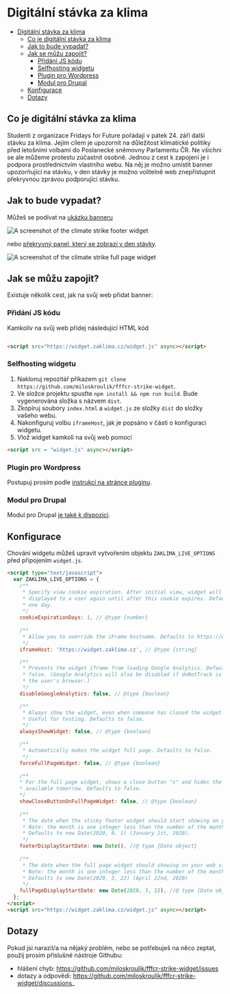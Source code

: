 # Digitální stávka za klima

<!--ts-->
* [Digitální stávka za klima](#digitální-stávka-za-klima)
   * [Co je digitální stávka za klima](#co-je-digitální-stávka-za-klima)
   * [Jak to bude vypadat?](#jak-to-bude-vypadat)
   * [Jak se můžu zapojit?](#jak-se-můžu-zapojit)
      * [Přidání JS kódu](#přidání-js-kódu)
      * [Selfhosting widgetu](#selfhosting-widgetu)
      * [Plugin pro Wordpress](#plugin-pro-wordpress)
      * [Modul pro Drupal](#modul-pro-drupal)
   * [Konfigurace](#konfigurace)
   * [Dotazy](#dotazy)

<!-- Added by: runner, at: Sat Sep 18 08:38:56 UTC 2021 -->

<!--te-->

## Co je digitální stávka za klima

Studenti z organizace Fridays for Future pořádají v pátek 24. září další stávku za klima. Jejím cílem je upozornit na
důležitost klimatické politiky před letošními volbami do Poslanecké sněmovny Parlamentu ČR. Ne všichni se ale můžeme
protestu zúčastnit osobně. Jednou z cest k zapojení je i podpora prostřednictvím vlastního webu. Na něj je možno umístit
banner upozorňující na stávku, v den stávky je možno volitelně web znepřístupnit překryvnou zprávou podporující stávku.

## Jak to bude vypadat?

Můžeš se podívat na [ukázku banneru](https://widget.zaklima.cz/demo)

![A screenshot of the climate strike footer widget](https://widget.zaklima.cz/demo.png)

nebo [překryvný panel, který se zobrazí v den stávky](https://widget.zaklima.cz/demo_full).

![A screenshot of the climate strike full page widget](https://widget.zaklima.cz/demo_full.png)

## Jak se můžu zapojit?

Existuje několik cest, jak na svůj web přidat banner:

### Přidání JS kódu

Kamkoliv na svůj web přidej následující HTML kód

```html

<script src="https://widget.zaklima.cz/widget.js" async></script>
```

### Selfhosting widgetu

1. Naklonuj repozitář příkazem `git clone https://github.com/miloskroulik/fffcr-strike-widget`.
2. Ve složce projektu spusťte `npm install && npm run build`. Bude vygenerována složka s názvem `dist`.
3. Zkopíruj soubory `index.html` a `widget.js` ze složky `dist` do složky vašeho webu.
4. Nakonfiguruj volbu `iframeHost`, jak je popsáno v části o konfiguraci widgetu.
5. Vlož widget kamkoli na svůj web pomocí

```html 
<script src = "widget.js" async></script>
```

### Plugin pro Wordpress

Postupuj prosím podle [instrukcí na stránce pluginu](https://github.com/miloskroulik/fffcr-strike-wordpress).

### Modul pro Drupal

Modul pro Drupal [je také k dispozici](https://www.drupal.org/project/digital_climate_strike_2021_cz). 

## Konfigurace

Chování widgetu můžeš upravit vytvořením objektu `ZAKLIMA_LIVE_OPTIONS` před připojením `widget.js`.

```html
<script type="text/javascript">
  var ZAKLIMA_LIVE_OPTIONS = {
    /**
     * Specify view cookie expiration. After initial view, widget will not be
     * displayed to a user again until after this cookie expires. Defaults to 
     * one day.
     */
    cookieExpirationDays: 1, // @type {number}
    
    /**
     * Allow you to override the iFrame hostname. Defaults to https://widget.earthdaylive2020.org
     */
    iframeHost: 'https://widget.zaklima.cz', // @type {string}

    /**
     * Prevents the widget iframe from loading Google Analytics. Defaults to
     * false. (Google Analytics will also be disabled if doNotTrack is set on
     * the user's browser.)
     */
    disableGoogleAnalytics: false, // @type {boolean}

    /**
     * Always show the widget, even when someone has closed the widget and set the cookie on their device. 
     * Useful for testing. Defaults to false.
     */
    alwaysShowWidget: false, // @type {boolean}

    /**
     * Automatically makes the widget full page. Defaults to false.
     */
    forceFullPageWidget: false, // @type {boolean}
    
    /**
    * For the full page widget, shows a close button "x" and hides the message about the site being 
    * available tomorrow. Defaults to false.
    */
    showCloseButtonOnFullPageWidget: false, // @type {boolean}
    
    /**
     * The date when the sticky footer widget should start showing on your web site.
     * Note: the month is one integer less than the number of the month. E.g. 8 is September, not August.
     * Defaults to new Date(2020, 0, 1) (January 1st, 2020).
     */
    footerDisplayStartDate: new Date(), //@ type {Date object}
    
    /**
     * The date when the full page widget should showing on your web site for 24 hours. 
     * Note: the month is one integer less than the number of the month. E.g. 8 is September, not August.
     * Defaults to new Date(2020, 3, 22) (April 22nd, 2020)
     */
    fullPageDisplayStartDate: new Date(2020, 3, 22), //@ type {Date object}
  };
</script>
<script src="https://widget.zaklima.cz/widget.js" async></script>
```

## Dotazy

Pokud jsi narazil/a na nějaký problém, nebo se potřebuješ na něco zeptat, použij prosím příslušné nástroje Githubu:

- hlášení chyb: https://github.com/miloskroulik/fffcr-strike-widget/issues
- dotazy a odpovědi: https://github.com/miloskroulik/fffcr-strike-widget/discussions_
